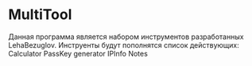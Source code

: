 # MultiTool
Данная программа является набором инструментов разработанных LehaBezuglov.
Инструенты будут пополнятся список действующих:
Calculator
PassKey generator
IPInfo
Notes
